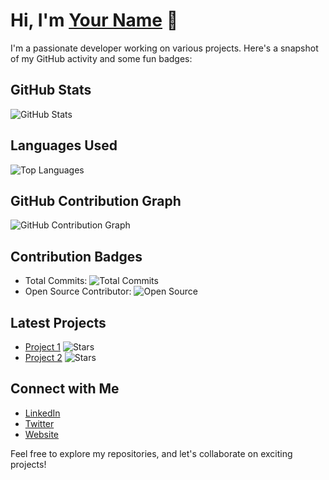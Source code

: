 # Hi, I'm [Your Name](https://your-website.com) 👋

I'm a passionate developer working on various projects. Here's a snapshot of my GitHub activity and some fun badges:

## GitHub Stats

![GitHub Stats](https://github-readme-stats.vercel.app/api?username=Amankumarsinghdeveloper&show_icons=true&theme=radical)

## Languages Used

![Top Languages](https://github-readme-stats.vercel.app/api/top-langs/?username=Amankumarsinghdeveloper&layout=compact)

## GitHub Contribution Graph

![GitHub Contribution Graph](https://github.com/users/Amankumarsinghdeveloper/contributions)


## Contribution Badges

- Total Commits: ![Total Commits](https://img.shields.io/github/commit-activity/m/Amankumarsinghdeveloper/your-repo?color=green)
- Open Source Contributor: ![Open Source](https://img.shields.io/badge/Open%20Source-Contributor-blueviolet)

## Latest Projects

- [Project 1](https://github.com/Amankumarsinghdeveloper/project1) ![Stars](https://img.shields.io/github/stars/Amankumarsinghdeveloper/project1?style=social)
- [Project 2](https://github.com/Amankumarsinghdeveloper/project2) ![Stars](https://img.shields.io/github/stars/Amankumarsinghdeveloper/project2?style=social)

## Connect with Me

- [LinkedIn](https://www.linkedin.com/in/your-name/)
- [Twitter](https://twitter.com/your-twitter-handle)
- [Website](https://your-website.com)

Feel free to explore my repositories, and let's collaborate on exciting projects!
